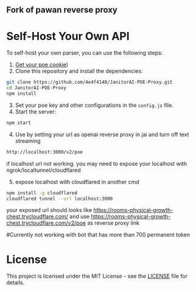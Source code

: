 ## Fork of pawan reverse proxy

# Self-Host Your Own API

To self-host your own parser, you can use the following steps:

1. [Get your poe cookie](https://docs.sillytavern.app/usage/api-connections/poe/))
2. Clone this repository and install the dependencies:

```bash
git clone https://github.com/4e4f4148/JanitorAI-POE-Proxy.git
cd JanitorAI-POE-Proxy
npm install
```

3. Set your poe key and other configurations in the `config.js` file.
4. Start the server:

```bash
npm start
```

4. Use by setting your url as openai reverse proxy in jai and turn off text streaming

```txt
http://localhost:3000/v2/poe
```

if localhost url not working. you may need to expose your localhost with ngrok/localtunnel/cloudflared

5. expose localhost with cloudflared in another cmd

```bash
npm install -g cloudflared
cloudflared tunnel --url localhost:3000
```

your exposed url should looks like https://rooms-physical-growth-chest.trycloudflare.com/
and use https://rooms-physical-growth-chest.trycloudflare.com/v2/poe as reverse proxy link

#Currently not working with bot that has more than 700 permanent token

# License

This project is licensed under the MIT License - see the [LICENSE](LICENSE) file for details.
